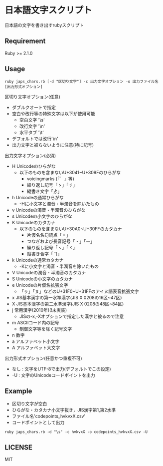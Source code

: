 日本語文字スクリプト
====

日本語の文字を書き出すrubyスクリプト

## Requirement
Ruby >= 2.1.0
## Usage
`ruby japs_chars.rb [-d "区切り文字"] -c 出力文字オプション -o 出力ファイル名 [出力形式オプション]`

区切り文字オプション(任意)
* ダブルクオートで指定
* 空白や改行等の特殊文字は以下が使用可能
    * 空白文字 '\s'
    * 改行文字 '\n'
    * 水平タブ '\t'
* デフォルトでは改行'\n'
* 出力文字と被らないように注意(特に記号)

出力文字オプション(必須)
* H Unicodeのひらがな
    * 以下のものを含まないU+3041~U+309Fのひらがな
        * voicingmarks (「゛」等)
        * 繰り返し記号「ゝ」「ゞ」
        * 縦書き文字「ゟ」
* h Unicodeの通常ひらがな
    * -Hに小文字と濁音・半濁音を除いたもの
* v Unicodeの濁音・半濁音のひらがな
* s Unicodeの小文字のひらがな
* K Unicodeのカタカナ
    * 以下のものを含まないU+30A0~U+30FFのカタカナ
        * 片仮名名句読点「゠」
        * つなぎおよび長音記号「・」「ー」
        * 繰り返し記号「ヽ」「ヾ」
        * 縦書き合字「ヿ」
* k Unicodeの通常カタカナ
    * -Kに小文字と濁音・半濁音を除いたもの
* V Unicodeの濁音・半濁音のカタカナ
* S Unicodeの小文字のカタカナ
* e Unicodeの片仮名拡張文字
    * 「ㇰ」「ㇴ」などのU+31F0~U+31FFのアイヌ語表音拡張文字
* x JIS基本漢字の第一水準漢字(JIS X 0208の16区~47区)
* X JIS基本漢字の第二水準漢字(JIS X 0208の48区~84区)
* j 常用漢字(2010年)(!未実装)
    * JISの-x,-Xオプションで指定した漢字と被るので注意
* m ASCIIコード内の記号
    * 制御文字等を除く記号文字
* n 数字
* a アルファベット小文字
* A アルファベット大文字

出力形式オプション(任意かつ重複不可)
* なし : 文字をUTF-8で出力(デフォルトでこの設定)
* -U : 文字のUnicodeコードポイントを出力

## Example
* 区切り文字が空白
* ひらがな・カタカナ小文字抜き，JIS漢字第1,第2水準
* ファイル名'codepoints_hvkvxX.csv'
* コードポイントとして出力

`ruby japs_chars.rb -d "\s" -c hvkvxX -o codepoints_hvkvxX.csv -U`

## LICENSE
MIT
